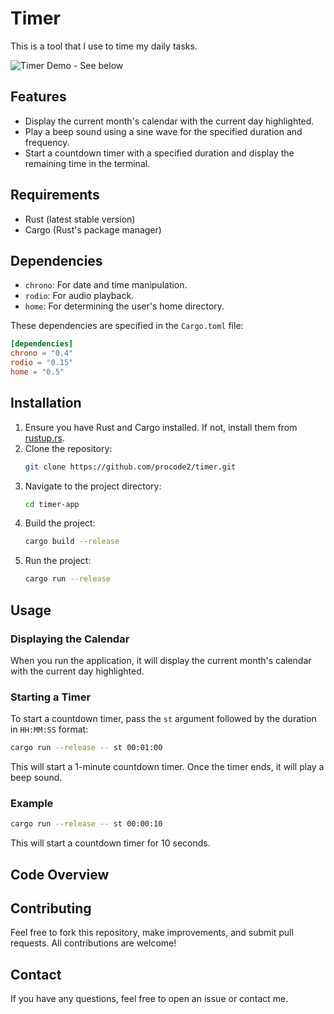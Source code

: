 # Timer

This is a tool that I use to time my daily tasks.

![Timer Demo - See below](https://github.com/user-attachments/assets/0126a3da-1876-43f0-95d6-5ba9ccea08e0)

## Features

- Display the current month's calendar with the current day highlighted.
- Play a beep sound using a sine wave for the specified duration and frequency.
- Start a countdown timer with a specified duration and display the remaining time in the terminal.

## Requirements

- Rust (latest stable version)
- Cargo (Rust's package manager)

## Dependencies

- `chrono`: For date and time manipulation.
- `rodio`: For audio playback.
- `home`: For determining the user's home directory.

These dependencies are specified in the `Cargo.toml` file:

```toml
[dependencies]
chrono = "0.4"
rodio = "0.15"
home = "0.5"
```

## Installation

1. Ensure you have Rust and Cargo installed. If not, install them from [rustup.rs](https://rustup.rs).
2. Clone the repository:
    ```sh
    git clone https://github.com/procode2/timer.git
    ```
3. Navigate to the project directory:
    ```sh
    cd timer-app
    ```
4. Build the project:
    ```sh
    cargo build --release
    ```
5. Run the project:
    ```sh
    cargo run --release
    ```

## Usage

### Displaying the Calendar

When you run the application, it will display the current month's calendar with the current day highlighted.

### Starting a Timer

To start a countdown timer, pass the `st` argument followed by the duration in `HH:MM:SS` format:

```sh
cargo run --release -- st 00:01:00
```

This will start a 1-minute countdown timer. Once the timer ends, it will play a beep sound.

### Example

```sh
cargo run --release -- st 00:00:10
```

This will start a countdown timer for 10 seconds.

## Code Overview

## Contributing

Feel free to fork this repository, make improvements, and submit pull requests. All contributions are welcome!

## Contact

If you have any questions, feel free to open an issue or contact me.


